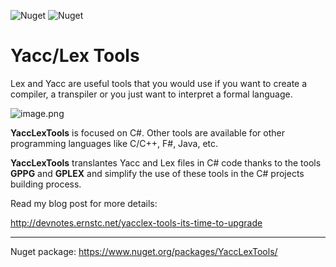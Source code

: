 ![Nuget](https://img.shields.io/nuget/v/YaccLexTools) ![Nuget](https://img.shields.io/nuget/dt/YaccLexTools)

Yacc/Lex Tools
==============

Lex and Yacc are useful tools that you would use if you want to create a compiler, a transpiler or you just want to interpret a formal language. 

![image.png](https://cdn.hashnode.com/res/hashnode/image/upload/v1651566483239/c5dKqBSQr.png)

**YaccLexTools** is focused on C#. Other tools are available for other programming languages like C/C++, F#, Java, etc.

**YaccLexTools** translantes Yacc and Lex files in C# code thanks to the tools **GPPG** and **GPLEX** and simplify the use of these tools in the C# projects building process.

Read my blog post for more details:

http://devnotes.ernstc.net/yacclex-tools-its-time-to-upgrade

---

Nuget package: https://www.nuget.org/packages/YaccLexTools/

